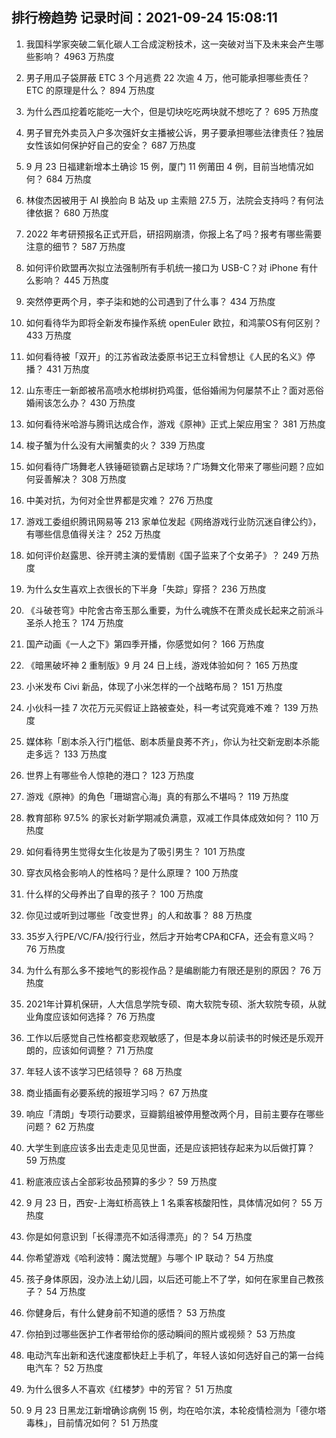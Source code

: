
## 排行榜趋势 记录时间：2021-09-24 15:08:11
  
  1. 我国科学家突破二氧化碳人工合成淀粉技术，这一突破对当下及未来会产生哪些影响？ 4963 万热度
    
  2. 男子用瓜子袋屏蔽 ETC 3 个月逃费 22 次逾 4 万，他可能承担哪些责任？ETC 的原理是什么？ 894 万热度
    
  3. 为什么西瓜挖着吃能吃一大个，但是切块吃吃两块就不想吃了？ 695 万热度
    
  4. 男子冒充外卖员入户多次强奸女主播被公诉，男子要承担哪些法律责任？独居女性该如何保护好自己的安全？ 687 万热度
    
  5. 9 月 23 日福建新增本土确诊 15 例，厦门 11 例莆田 4 例，目前当地情况如何？ 684 万热度
    
  6. 林俊杰因被用于 AI 换脸向 B 站及 up 主索赔 27.5 万，法院会支持吗？有何法律依据？ 680 万热度
    
  7. 2022 年考研预报名正式开启，研招网崩溃，你报上名了吗？报考有哪些需要注意的细节？ 587 万热度
    
  8. 如何评价欧盟再次拟立法强制所有手机统一接口为 USB-C？对 iPhone 有什么影响？ 445 万热度
    
  9. 突然停更两个月，李子柒和她的公司遇到了什么事？ 434 万热度
    
  10. 如何看待华为即将全新发布操作系统 openEuler 欧拉，和鸿蒙OS有何区别？ 433 万热度
    
  11. 如何看待被「双开」的江苏省政法委原书记王立科曾想让《人民的名义》停播？ 431 万热度
    
  12. 山东枣庄一新郎被吊高喷水枪绑树扔鸡蛋，低俗婚闹为何屡禁不止？面对恶俗婚闹该怎么办？ 430 万热度
    
  13. 如何看待米哈游与腾讯达成合作，游戏《原神》正式上架应用宝？ 381 万热度
    
  14. 梭子蟹为什么没有大闸蟹卖的火？ 339 万热度
    
  15. 如何看待广场舞老人铁锤砸锁霸占足球场？广场舞文化带来了哪些问题？应如何妥善解决？ 308 万热度
    
  16. 中美对抗，为何对全世界都是灾难？ 276 万热度
    
  17. 游戏工委组织腾讯网易等 213 家单位发起《网络游戏行业防沉迷自律公约》，有哪些信息值得关注？ 252 万热度
    
  18. 如何评价赵露思、徐开骋主演的爱情剧《国子监来了个女弟子》？ 249 万热度
    
  19. 为什么女生喜欢上衣很长的下半身「失踪」穿搭？ 236 万热度
    
  20. 《斗破苍穹》中陀舍古帝玉那么重要，为什么魂族不在萧炎成长起来之前派斗圣杀人抢玉？ 174 万热度
    
  21. 国产动画《一人之下》第四季开播，你感觉如何？ 166 万热度
    
  22. 《暗黑破坏神 2 重制版》9 月 24 日上线，游戏体验如何？ 165 万热度
    
  23. 小米发布 Civi 新品，体现了小米怎样的一个战略布局？ 151 万热度
    
  24. 小伙科一挂 7 次花万元买假证上路被查处，科一考试究竟难不难？ 139 万热度
    
  25. 媒体称「剧本杀入行门槛低、剧本质量良莠不齐」，你认为社交新宠剧本杀能走多远？ 133 万热度
    
  26. 世界上有哪些令人惊艳的港口？ 123 万热度
    
  27. 游戏《原神》的角色「珊瑚宫心海」真的有那么不堪吗？ 119 万热度
    
  28. 教育部称 97.5% 的家长对新学期减负满意，双减工作具体成效如何？ 110 万热度
    
  29. 如何看待男生觉得女生化妆是为了吸引男生？ 101 万热度
    
  30. 穿衣风格会影响人的性格吗？是什么原理？ 100 万热度
    
  31. 什么样的父母养出了自卑的孩子？ 100 万热度
    
  32. 你见过或听到过哪些「改变世界」的人和故事？ 88 万热度
    
  33. 35岁入行PE/VC/FA/投行行业，然后才开始考CPA和CFA，还会有意义吗？ 76 万热度
    
  34. 为什么有那么多不接地气的影视作品？是编剧能力有限还是别的原因？ 76 万热度
    
  35. 2021年计算机保研，人大信息学院专硕、南大软院专硕、浙大软院专硕，从就业角度应该如何选择？ 76 万热度
    
  36. 工作以后感觉自己性格都变悲观敏感了，但是本身以前读书的时候还是乐观开朗的，应该如何调整？ 71 万热度
    
  37. 年轻人该不该学习巴结领导？ 68 万热度
    
  38. 商业插画有必要系统的报班学习吗？ 67 万热度
    
  39. 响应「清朗」专项行动要求，豆瓣鹅组被停用整改两个月，目前主要存在哪些问题？ 62 万热度
    
  40. 大学生到底应该多出去走走见见世面，还是应该把钱存起来为以后做打算？ 59 万热度
    
  41. 粉底液应该占全部彩妆品预算的多少？ 59 万热度
    
  42. 9 月 23 日，西安-上海虹桥高铁上 1 名乘客核酸阳性，具体情况如何？ 55 万热度
    
  43. 你是如何意识到「长得漂亮不如活得漂亮」的？ 54 万热度
    
  44. 你希望游戏《哈利波特：魔法觉醒》与哪个 IP 联动？ 54 万热度
    
  45. 孩子身体原因，没办法上幼儿园，以后还可能上不了学，如何在家里自己教孩子？ 54 万热度
    
  46. 你健身后，有什么健身前不知道的感悟？ 53 万热度
    
  47. 你拍到过哪些医护工作者带给你的感动瞬间的照片或视频？ 53 万热度
    
  48. 电动汽车出新和迭代速度都快赶上手机了，年轻人该如何选好自己的第一台纯电汽车？ 52 万热度
    
  49. 为什么很多人不喜欢《红楼梦》中的芳官？ 51 万热度
    
  50. 9 月 23 日黑龙江新增确诊病例 15 例，均在哈尔滨，本轮疫情检测为「德尔塔毒株」，目前情况如何？ 51 万热度
    